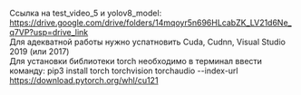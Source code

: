 Ссылка на test_video_5 и yolov8_model: https://drive.google.com/drive/folders/14mqoyr5n696HLcabZK_LV21d6Ne_q7VP?usp=drive_link</br>
Для адекватной работы нужно успатновить Cuda, Cudnn, Visual Studio 2019 (или 2017) </br>
Для установки библиотеки torch необходимо в терминал ввести команду: pip3 install torch torchvision torchaudio --index-url https://download.pytorch.org/whl/cu121
